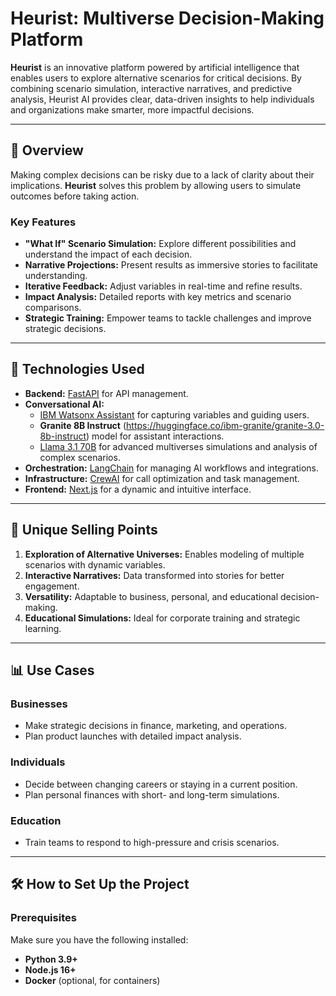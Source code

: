 # Heurist: Multiverse Decision-Making Platform

**Heurist** is an innovative platform powered by artificial intelligence that enables users to explore alternative scenarios for critical decisions. By combining scenario simulation, interactive narratives, and predictive analysis, Heurist AI provides clear, data-driven insights to help individuals and organizations make smarter, more impactful decisions.

---

## 🚀 **Overview**

Making complex decisions can be risky due to a lack of clarity about their implications. **Heurist** solves this problem by allowing users to simulate outcomes before taking action.

### **Key Features**
- **"What If" Scenario Simulation:** Explore different possibilities and understand the impact of each decision.
- **Narrative Projections:** Present results as immersive stories to facilitate understanding.
- **Iterative Feedback:** Adjust variables in real-time and refine results.
- **Impact Analysis:** Detailed reports with key metrics and scenario comparisons.
- **Strategic Training:** Empower teams to tackle challenges and improve strategic decisions.

---

## 🧠 **Technologies Used**
- **Backend:** [FastAPI](https://fastapi.tiangolo.com/) for API management.
- **Conversational AI:**
  - [IBM Watsonx Assistant](https://www.ibm.com/watsonx) for capturing variables and guiding users.
  - **Granite 8B Instruct** (https://huggingface.co/ibm-granite/granite-3.0-8b-instruct) model for assistant interactions.
  - [Llama 3.1 70B](https://huggingface.co/) for advanced multiverses simulations and analysis of complex scenarios.
- **Orchestration:** [LangChain](https://langchain.com/) for managing AI workflows and integrations.
- **Infrastructure:** [CrewAI](https://crewai.com/) for call optimization and task management.
- **Frontend:** [Next.js](https://nextjs.org/) for a dynamic and intuitive interface.

---

## 🌟 **Unique Selling Points**
1. **Exploration of Alternative Universes:** Enables modeling of multiple scenarios with dynamic variables.
2. **Interactive Narratives:** Data transformed into stories for better engagement.
3. **Versatility:** Adaptable to business, personal, and educational decision-making.
4. **Educational Simulations:** Ideal for corporate training and strategic learning.

---

## 📊 **Use Cases**

### **Businesses**
- Make strategic decisions in finance, marketing, and operations.
- Plan product launches with detailed impact analysis.

### **Individuals**
- Decide between changing careers or staying in a current position.
- Plan personal finances with short- and long-term simulations.

### **Education**
- Train teams to respond to high-pressure and crisis scenarios.

---

## 🛠️ **How to Set Up the Project**

### **Prerequisites**
Make sure you have the following installed:
- **Python 3.9+**
- **Node.js 16+**
- **Docker** (optional, for containers)

